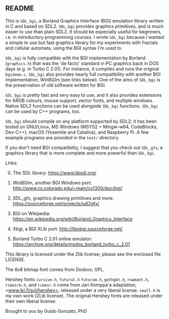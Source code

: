 README
------

This is `SDL_bgi`, a Borland Graphics Interface (BGI) emulation
library written in C and based on SDL2. `SDL_bgi` provides graphics
primitives, and is much easier to use than plain SDL2. It should be
especially useful for beginners, i.e. in introductory programming
courses. I wrote `SDL_bgi` because I wanted a simple to use but fast
graphics library for my experiments with fractals and cellular
automata, using the BGI syntax I'm used to.

`SDL_bgi` is fully compatible with the BGI implementation by Borland
(`graphics.h`) that was the 'de facto' standard in PC graphics back in
DOS days (e.g. in Turbo C 2.01). For instance, it compiles and runs
the original `bgidemo.c`. `SDL_bgi` also provides nearly full
compatibility with another BGI implementation, WinBGIm (see links
below). One of the aims of `SDL_bgi` is the preservation of old
software written for BGI. 

`SDL_bgi` is pretty fast and very easy to use, and it also provides
extensions for ARGB colours, mouse support, vector fonts, and multiple
windows. Native SDL2 functions can be used alongside `SDL_bgi`
functions. `SDL_bgi` can be used by C++ programs, too.

`SDL_bgi` should compile on any platform supported by SDL2; it has
been tested on GNU/Linux, MS Windows (MSYS2 + Mingw-w64, CodeBlocks,
Dev-C++), macOS (Yosemite and Catalina), and Raspberry Pi. A few
example programs are provided in the `test/` directory.

If you don't need BGI compatibility, I suggest that you check out
`SDL_gfx`, a graphics library that is more complete and more powerful
than `SDL_bgi`.

Links:

0. The SDL library:
   <https://www.libsdl.org/>

1. WinBGIm, another BGI Windows port:
   <http://www.cs.colorado.edu/~main/cs1300/doc/bgi/>

2. SDL_gfx, graphics drawing primitives and more:
   <https://sourceforge.net/projects/sdl2gfx/>

3. BGI on Wikipedia:
   <https://en.wikipedia.org/wiki/Borland_Graphics_Interface>

4. Xbgi, a BGI XLib port:
   <http://libxbgi.sourceforge.net/>

5. Borland Turbo C 2.01 online emulator:
   <https://archive.org/details/msdos_borland_turbo_c_2.01>

This library is licensed under the Zlib license; please see the
enclosed file LICENSE.

The 8x8 bitmap font comes from Dosbox; GPL.

Hershey fonts `cursive.h`, `futural.h` `futuram.h`, `gothgbt.h`,
`rowmant.h`, `timesrb.h`, and `timesr.h` come from Jari Komppa'a
adaptation, <www.iki.fi/sol/hershey>, released under a very liberal
license. `small.h` is my own work (ZLib license). The original Hershey
fonts are released under their own liberal license.

Brought to you by Guido Gonzato, PhD
<guido dot gonzato at gmail dot com>
